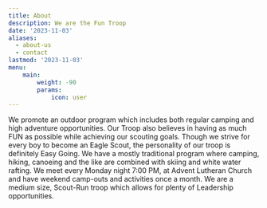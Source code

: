 ```yaml
---
title: About
description: We are the Fun Troop
date: '2023-11-03'
aliases:
  - about-us
  - contact
lastmod: '2023-11-03'
menu:
    main: 
        weight: -90
        params:
            icon: user
---
```


We promote an outdoor program which includes both regular camping and high adventure opportunities. Our Troop also believes in having as much FUN as possible while achieving our scouting goals. Though we strive for every boy to become an Eagle Scout, the personality of our troop is definitely Easy Going. We have a mostly traditional program where camping, hiking, canoeing and the like are combined with skiing and white water rafting. We meet every Monday night 7:00 PM, at Advent Lutheran Church  and have weekend camp-outs and activities once a month. We are a medium size, Scout-Run troop which allows for plenty of Leadership opportunities.
